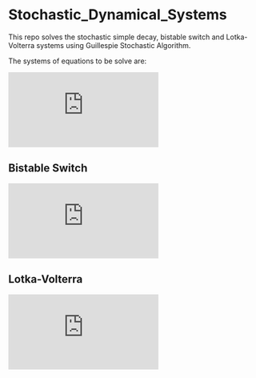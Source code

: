 # Stochastic_Dynamical_Systems
This repo solves the stochastic simple decay, bistable switch and Lotka-Volterra systems using Guillespie Stochastic Algorithm.

The systems of equations to be solve are:

![1st_equation](https://latex.codecogs.com/gif.latex?%24%24%5Cint_%5COmega%20%5Cnabla%20u%20%5Ccdot%20%5Cnabla%20v%7Edx%20%3D%20%5Cint_%5COmega%20fv%7Edx%24%24)

## Bistable Switch

![bistable_swith_equation](https://latex.codecogs.com/gif.latex?%5Cdot%7Bu%7D%20%3D%20%5Cfrac%7B%5Calpha_1%7D%7B1&plus;v%5E%7B%5Cbeta%7D%7D%20%5C%5C%20%5Cdot%7Bv%7D%20%3D%20%5Cfrac%7B%5Calpha_2%7D%7B1&plus;u%5E%7B%5Cgamma%7D-v%7D%20%5C%5C)

## Lotka-Volterra

![lotka-volterra_equation](http://latex.codecogs.com/gif.latex?%5Cdot%7Bx%7D%20%3D%20%5Calpha%20x%20-%20%5Cbeta%20xy%20%5C%5C%20%5Cdot%7By%7D%20%3D%20%5Cdelta%20xy%20-%5Cgamma%20y%20%5C%5C)


